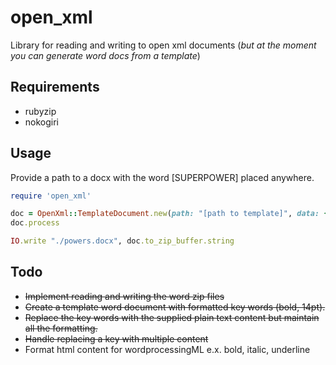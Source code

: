 open_xml
========

Library for reading and writing to open xml documents (*but at the moment you can generate word docs from a template*)

## Requirements
* rubyzip
* nokogiri
    
## Usage
Provide a path to a docx with the word [SUPERPOWER] placed anywhere.
```ruby
require 'open_xml'

doc = OpenXml::TemplateDocument.new(path: "[path to template]", data: {"[SUPERPOWER]" => "Bug Fixing!!!!"})
doc.process

IO.write "./powers.docx", doc.to_zip_buffer.string
```

## Todo
  * ~~Implement reading and writing the word zip files~~
  * ~~Create a template word document with formatted key words (bold, 14pt).~~
  * ~~Replace the key words with the supplied plain text content but maintain all the formatting.~~
  * ~~Handle replacing a key with multiple content~~
  * Format html content for wordprocessingML e.x. bold, italic,
    underline
